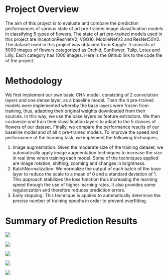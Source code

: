 # Project Overview
The aim of this project is to evaluate and compare the prediction performances of various state of art pre-trained image classification models in classifying 5 types of flowers.
The state of art pre-trained models used in this project are InceptionResNetV2, VGG16, MobileNetV2 and ResNet50V2. The dataset used in this project was obtained from Kaggle. It consists of 5000 images of flowers categorized as Orchid, Sunflower, Tulip, Lotus and Lilly. Each category has 1000 images. Here is the Github link to the code file of the project.
# Methodology
We first implement our own basic CNN model, consisting of 2 convolution layers and one dense layer, as a baseline model. Then the 4 pre-trained models were implemented whereby the base layers were frozen from training, thus, adapting their original weights downloaded from their sources. In this way, we use the base layers as feature extractors. We then customize and train their classification layers to adapt to the 5 classes of flowers of our dataset. Finally, we compare the performance results of our baseline model and of all 4 pre-trained models. To improve the speed and performance of the learning task, we implement the following techniques;
1. Image augmentation: Given the moderate size of the training dataset, we automatically apply image augmentation techniques to increase the size in real time when training each model. Some of the techniques applied are image rotation, shifting, zooming and changes in brightness.
2. BatchNormalization: We normalize the output of each batch of the base layer to reduce the scale to a mean of 0 and a standard deviation of 1. This approach stabilizes the loss function thus increasing the learning speed through the use of higher learning rates. It also provides some regularization and therefore reduces prediction errors.
3. Early stopping: This technique is applied to automatically determine the precise number of training epochs in order to prevent overfitting.
# Summary of Prediction Results 

![](https://github.com/Popseli/Multiclass-Image-Classification-with-Transfer-Learning/blob/main/Classification%20Report%20-%20CNN%20-%205.png)

![](https://github.com/Popseli/Multiclass-Image-Classification-with-Transfer-Learning/blob/main/Classification%20Report%20-%20InceptionResNetV2.png)

![](https://github.com/Popseli/Multiclass-Image-Classification-with-Transfer-Learning/blob/main/Classification%20Report%20-%20MobileNetV2-%202.png)

![](https://github.com/Popseli/Multiclass-Image-Classification-with-Transfer-Learning/blob/main/Classification%20Report%20-%20ResNet50V2.png)

![](https://github.com/Popseli/Multiclass-Image-Classification-with-Transfer-Learning/blob/main/Classification%20Report%20-%20VGG16.png)
